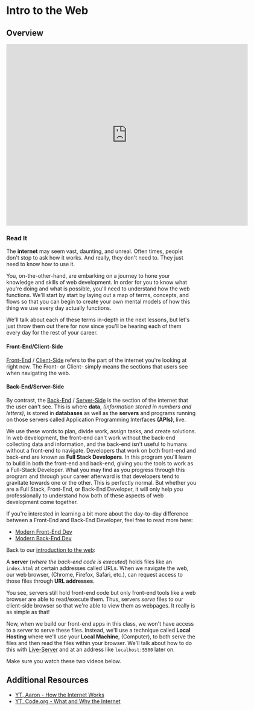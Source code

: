 # Intro to the Web
<!-- This is how each subject should be introduced. Give the students structure so they know they can start trusting the process sooner!  -->

## Overview

<iframe src="https://player.vimeo.com/video/377190193" width="640" height="480" frameborder="0" allow="autoplay; fullscreen" allowfullscreen></iframe>

### Read It

The **internet** may seem vast, daunting, and unreal. Often times, people don't stop to ask how it works. And really, they don't need to. They just need to know how to use it.

You, on-the-other-hand, are embarking on a journey to hone your knowledge and skills of web development. In order for you to know what you're doing and what is possible, you'll need to understand how the web functions. We'll start by start by laying out a map of terms, concepts, and flows so that you can begin to create your own mental models of how this thing we use every day actually functions.

We'll talk about each of these terms in-depth in the next lessons, but let's just throw them out there for now since you'll be hearing each of them every day for the rest of your career.

#### Front-End/Client-Side

[Front-End](https://en.wikipedia.org/wiki/Front-end_web_development) / [Client-Side](https://www.sqa.org.uk/e-learning/ClientSide01CD/page_18.htm) refers to the part of the internet you're looking at right now. The Front- or Client- simply means the sections that users see when navigating the web.

#### Back-End/Server-Side

By contrast, the [Back-End](https://en.wikipedia.org/wiki/Front_and_back_ends) / [Server-Side](https://en.wikipedia.org/wiki/Server-side_scripting) is the section of the internet that the user can't see. This is where **data**, *(information stored in numbers and letters)*, is stored in **databases** as well as the **servers** and programs running on those servers called Application Programming Interfaces **(APIs)**, live.

We use these words to plan, divide work, assign tasks, and create solutions. In web development, the front-end can't work without the back-end collecting data and information, and the back-end isn't useful to humans without a front-end to navigate. Developers that work on both front-end and back-end are known as **Full Stack Developers**. In this program you'll learn to build in both the front-end and back-end, giving you the tools to work as a Full-Stack Developer. What you may find as you progress through this program and through your career afterward is that developers tend to gravitate towards one or the other. This is perfectly normal. But whether you are a Full Stack, Front-End, or Back-End Developer, it will only help you professionally to understand how both of these aspects of web development come together.

If you're interested in learning a bit more about the day-to-day difference between a Front-End and Back-End Developer, feel free to read more here:

* [Modern Front-End Dev](https://medium.com/tech-tajawal/modern-frontend-developer-in-2018-4c2072fa2b9c)
* [Modern Back-End Dev](https://medium.com/tech-tajawal/modern-backend-developer-in-2018-6b3f7b5f8b9)

Back to our [introduction to the web](https://developer.mozilla.org/en-US/docs/Learn/Getting_started_with_the_web/How_the_Web_works):

A **server** (*where the back-end code is executed*) holds files like an `index.html` at certain addresses called URLs. When we navigate the web, our web browser, (Chrome, Firefox, Safari, etc.), can request access to those files through **URL addresses**.

You see, servers still hold front-end code but only front-end tools like a web browser are able to read/execute them. Thus, servers *serve* files to our client-side browser so that we're able to view them as webpages. It really is as simple as that!

Now, when we build our front-end apps in this class, we won't have access to a server to serve these files. Instead, we'll use a technique called **Local Hosting** where we'll use your **Local Machine**, (Computer), to both serve the files and then read the files within your browser. We'll talk about how to do this with [Live-Server](https://marketplace.visualstudio.com/items?itemName=ritwickdey.LiveServer) and at an address like `localhost:5500` later on.

Make sure you watch these two videos below.

## Additional Resources

* [YT, Aaron - How the Internet Works](https://www.youtube.com/embed/7_LPdttKXPc)
* [YT, Code.org - What and Why the Internet](https://www.youtube.com/embed/Dxcc6ycZ73M)
